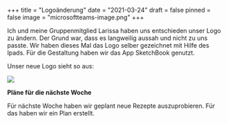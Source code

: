 +++
title = "Logoänderung"
date = "2021-03-24"
draft = false
pinned = false
image = "microsoftteams-image.png"
+++


Ich und meine Gruppenmitglied Larissa haben uns entschieden unser Logo zu ändern. Der Grund war, dass es langweilig aussah und nicht zu uns passte. Wir haben dieses Mal das Logo selber gezeichnet mit Hilfe des Ipads. Für die Gestaltung haben wir das App SketchBook genutzt.

Unser neue Logo sieht so aus:

![](microsoftteams-image.png)

**Pläne für die nächste Woche**

Für nächste Woche haben wir geplant neue Rezepte auszuprobieren. Für das haben wir ein Plan erstellt.
